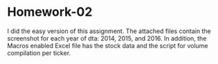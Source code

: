 # Homework-02

I did the easy version of this assignment.
The attached files contain the screenshot for each year of dta: 2014, 2015, and 2016.
In addition, the Macros enabled Excel file has the stock data and the script for volume compilation per ticker.
